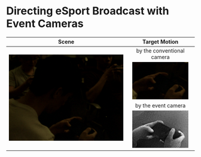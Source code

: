 # Directing eSport Broadcast with Event Cameras
<table class="center" align="center">
    <thead class="center">
        <tr>
            <th>Scene</th>
            <th>Target Motion</th>
        </tr>
    </thead>
    <tbody class="center" align="center">
        <tr>
            <td rowspan=4><img src="img/frame.gif" raw=true></td>
            <td>by the conventional camera</td>
        </tr>
        <tr>
            <td class="center" align="center"><img src="img/frame_crop.gif" raw=true></td>
        </tr>
        <tr>
            <td>by the event camera</td>
        </tr>
        <tr>
            <td><img src="img/event.gif" raw=true></td>
        </tr>
    </tbody>
</table>